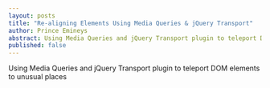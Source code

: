```yaml
---
layout: posts
title: "Re-aligning Elements Using Media Queries & jQuery Transport"
author: Prince Emineys
abstract: Using Media Queries and jQuery Transport plugin to teleport DOM elements to unusual places
published: false
---
```


Using Media Queries and jQuery Transport plugin to teleport DOM elements to unusual places

